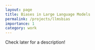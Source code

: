 ```yaml
---
layout: page
title: Biases in Large Language Models
permalink: /projects/llmsbias
importance: 1
category: work
---
```


Check later for a description!